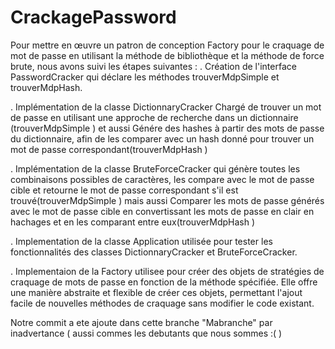 # CrackagePassword
Pour mettre en œuvre un patron de conception Factory
pour le craquage de mot de passe en utilisant la méthode de bibliothèque et la méthode de force brute, 
nous avons suivi les étapes suivantes : 
  . Création de l'interface PasswordCracker qui déclare les méthodes trouverMdpSimple et trouverMdpHash.

  . Implémentation de la classe DictionnaryCracker Chargé de trouver un mot de passe en utilisant une approche de recherche dans un 
    dictionnaire (trouverMdpSimple ) et aussi Génére des hashes à partir des mots de passe du dictionnaire, 
    afin de les comparer avec un hash donné pour trouver un mot de passe correspondant(trouverMdpHash ) 

  . Implémentation de la classe BruteForceCracker qui génère toutes les combinaisons possibles de caractères, 
    les compare avec le mot de passe cible et retourne le mot de passe correspondant s'il est trouvé(trouverMdpSimple ) mais aussi 
    Comparer les mots de passe générés avec le mot de passe cible en convertissant les mots de passe en clair 
    en hachages et en les comparant entre eux(trouverMdpHash ) 

  . Implementation de la classe Application utilisée pour tester les fonctionnalités des classes DictionnaryCracker et BruteForceCracker. 

  . Implementaion de la Factory utilisee pour créer des objets de stratégies de craquage de mots de passe en fonction de la méthode spécifiée. Elle offre une manière abstraite et flexible de créer ces objets, permettant l'ajout facile de nouvelles méthodes de craquage sans modifier le code existant.

  Notre commit a ete ajoute dans cette branche "Mabranche" par inadvertance ( aussi commes les debutants que nous sommes :( )
